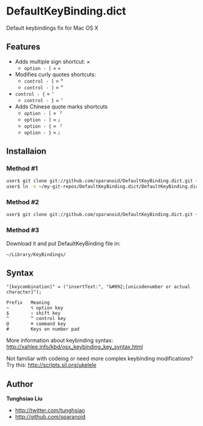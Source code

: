 # DefaultKeyBinding.dict

Default keybindings fix for Mac OS X

## Features

* Adds multiple sign shortcut: ×
	* `option - [`  = `×`
* Modifies curly quotes shortcuts:
	* `control - [` = `“`
	* `control - ]` = `”`
*	`control - {` = `‘`
	* `control - }` = `’`
* Adds Chinese quote marks shortcuts
	* `option - [` = `「`
	* `option - ]` = `」`
	* `option - {` = `『`
	* `option - }` = `』`

## Installaion

### Method #1

```bash
user$ git clone git://github.com/sparanoid/DefaultKeyBinding.dict.git ~/my-git-repos/DefaultKeyBinding.dict
user$ ln -s ~/my-git-repos/DefaultKeyBinding.dict/DefaultKeyBinding.dict ~/Library/Keybindings/DefaultKeyBinding.dict
```

### Method #2

```bash
user$ git clone git://github.com/sparanoid/DefaultKeyBinding.dict.git ~/Library/Keybindings/
````

### Method #3
Download it and put DefaultKeyBinding file in:

	~/Library/KeyBindings/

## Syntax

`"[keycombination]" = ("insertText:", "&#092;[unicodenumber or actual character]");`

	Prefix   Meaning
	~        ⌥ option key
	$        ⇧ shift key
	^        ^ control key
	@        ⌘ command key
	#        Keys on number pad

More information about keybinding syntax:
http://xahlee.info/kbd/osx_keybinding_key_syntax.html


Not familiar with codeing or need more complex keybinding modifications? Try this:
http://scripts.sil.org/ukelele

## Author

**Tunghsiao Liu**

+ http://twitter.com/tunghsiao
+ http://github.com/sparanoid
